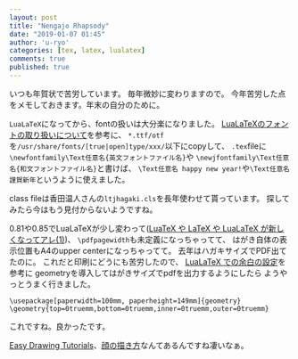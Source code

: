 ```yaml
---
layout: post
title: "Nengajo Rhapsody"
date: "2019-01-07 01:45"
author: 'u-ryo'
categories: [tex, latex, lualatex]
comments: true
published: true
---
```

いつも年賀状で苦労しています。
毎年微妙に変わりますので。
今年苦労した点をメモしておきます。年末の自分のために。

`LuaLaTeX`になってから、fontの扱いは大分楽になりました。
[LuaLaTeXのフォントの取り扱いについて](https://arxiv.hatenablog.com/entry/2016/11/30/183000)を参考に、
`*.ttf/otf`を`/usr/share/fonts/[true|open]type/xxx/`以下にcopyして、
`.tex`fileに
`\newfontfamily\Text任意名{英文フォントファイル名}`や
`\newjfontfamily\Text任意名{和文フォントファイル名}`と書けば、
`\Text任意名 happy new year!`や`\Text任意名 謹賀新年`というように使えました。

class fileは香田温人さんの`ltjhagaki.cls`を長年使わせて貰っています。
探してみたら今はもう見付からないようですね。

0.81や0.85でLuaLaTeXが少し変わって([LuaTeX や LaTeX や LuaLaTeX が新しくなってアレ(1)](https://zrbabbler.hatenablog.com/entry/20151013/1444700367))、
`\pdfpagewidth`も未定義になっちゃってて、
はがき自体の表示位置もA4のupper centerになっちゃってて。
去年はハガキサイズでPDF出てたのに。
これだと印刷にどうにも苦労したので、
[LuaLaTeX での余白の設定](https://org-technology.com/posts/lualatex-geometry.html#)を参考に
geometryを導入してはがきサイズでpdfを出力するようにしたら
ようやっとうまく行きました。

```
\usepackage[paperwidth=100mm, paperheight=149mm]{geometry}
\geometry{top=0truemm,bottom=0truemm,inner=0truemm,outer=0truemm}
```

これですね。良かったです。

[Easy Drawing Tutorials](http://www.easydrawingtutorials.com/index.php/disney/414-mickey-mouse-body)、[顔の描き方](http://www.easydrawingtutorials.com/index.php/88-disney/81-draw-mickey-mouse)なんてあるんですね凄いなぁ。
